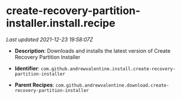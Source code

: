 # create-recovery-partition-installer.install.recipe

_Last updated 2021-12-23 19:58:07Z_

- **Description**: Downloads and installs the latest version of Create Recovery Partition Installer

- **Identifier**: `com.github.andrewvalentine.install.create-recovery-partition-installer`

- **Parent Recipes**: `com.github.andrewvalentine.download.create-recovery-partition-installer`